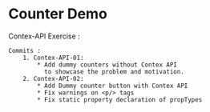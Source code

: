 # Counter Demo

Contex-API Exercise : 

    Commits : 
        1. Contex-API-01: 
            * Add dummy counters without Contex API 
              to showcase the problem and motivation.
        2. Contex-API-02: 
            * Add Dummy counter button with Contex API
            * Fix warnings on <p/> tags
            * Fix static property declaration of propTypes